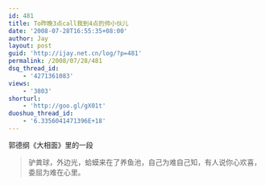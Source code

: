 ```yaml
---
id: 481
title: To昨晚3点call我到4点的帅小伙儿
date: '2008-07-28T16:55:35+08:00'
author: Jay
layout: post
guid: 'http://ijay.net.cn/log/?p=481'
permalink: /2008/07/28/481
dsq_thread_id:
    - '4271361083'
views:
    - '3803'
shorturl:
    - 'http://goo.gl/gX01t'
duoshuo_thread_id:
    - '6.3356041471396E+18'
---
```


郭德纲《大相面》里的一段
<blockquote>驴粪球，外边光，蛤蟆来在了养鱼池，自己为难自己知，有人说你心欢喜，委屈为难在心里。</blockquote>